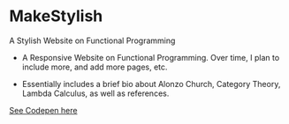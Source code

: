 # MakeStylish
A Stylish Website on Functional Programming

- A Responsive Website on Functional Programming. Over time,
  I plan to include more, and add more pages, etc.
  
- Essentially includes a brief bio about Alonzo Church, Category Theory, Lambda Calculus, as well as references.

[See Codepen here](https://codepen.io/kammitama5/full/qjKGrg/)

